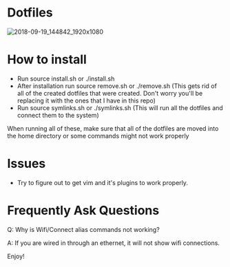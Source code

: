 # Dotfiles

![2018-09-19_144842_1920x1080](https://user-images.githubusercontent.com/30446022/45889706-1ed44180-bd8f-11e8-9a9e-07ef7399dd8b.png)

# How to install

- Run source install.sh or ./install.sh
- After installation run source remove.sh or ./remove.sh (This gets rid of all of the created dotfiles that were created. Don't worry you'll be replacing it with the ones that I have in this repo)
- Run source symlinks.sh or ./symlinks.sh (This will run all the dotfiles and connect them to the system)

When running all of these, make sure that all of the dotfiles are moved into the home directory or some commands might not work properly

# Issues

- Try to figure out to get vim and it's plugins to work properly.

# Frequently Ask Questions

Q: Why is Wifi/Connect alias commands not working? 

A: If you are wired in through an ethernet, it will not show wifi connections.

Enjoy!
